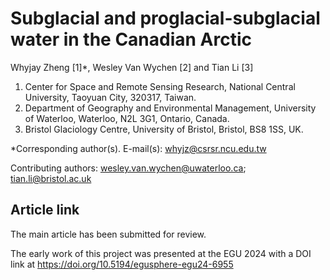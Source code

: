 # Subglacial and proglacial-subglacial water in the Canadian Arctic

Whyjay Zheng [1]*, Wesley Van Wychen [2] and Tian Li [3]

1. Center for Space and Remote Sensing Research, National Central University, Taoyuan City, 320317, Taiwan.
2. Department of Geography and Environmental Management, University of Waterloo, Waterloo, N2L 3G1, Ontario, Canada.
3. Bristol Glaciology Centre, University of Bristol, Bristol, BS8 1SS, UK.

*Corresponding author(s). E-mail(s): whyjz@csrsr.ncu.edu.tw

Contributing authors: wesley.van.wychen@uwaterloo.ca; tian.li@bristol.ac.uk

## Article link
The main article has been submitted for review. 

The early work of this project was presented at the EGU 2024 with a DOI link at https://doi.org/10.5194/egusphere-egu24-6955